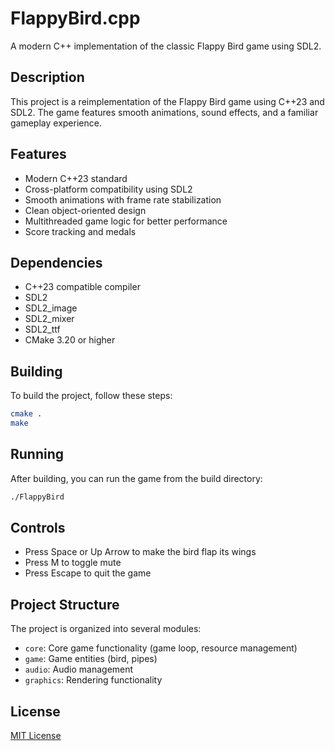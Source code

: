# FlappyBird.cpp

A modern C++ implementation of the classic Flappy Bird game using SDL2.

## Description

This project is a reimplementation of the Flappy Bird game using C++23 and SDL2. The game features smooth animations,
sound effects, and a familiar gameplay experience.

## Features

- Modern C++23 standard
- Cross-platform compatibility using SDL2
- Smooth animations with frame rate stabilization
- Clean object-oriented design
- Multithreaded game logic for better performance
- Score tracking and medals

## Dependencies

- C++23 compatible compiler
- SDL2
- SDL2_image
- SDL2_mixer
- SDL2_ttf
- CMake 3.20 or higher

## Building

To build the project, follow these steps:

```bash
cmake .
make
```

## Running

After building, you can run the game from the build directory:

```bash
./FlappyBird
```

## Controls

- Press Space or Up Arrow to make the bird flap its wings
- Press M to toggle mute
- Press Escape to quit the game

## Project Structure

The project is organized into several modules:

- `core`: Core game functionality (game loop, resource management)
- `game`: Game entities (bird, pipes)
- `audio`: Audio management
- `graphics`: Rendering functionality

## License

[MIT License](LICENSE)
